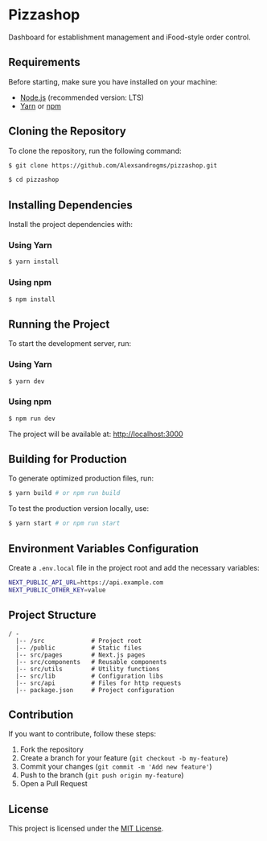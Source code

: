 # Pizzashop

Dashboard for establishment management and iFood-style order control.

## Requirements

Before starting, make sure you have installed on your machine:
- [Node.js](https://nodejs.org/) (recommended version: LTS)
- [Yarn](https://yarnpkg.com/) or [npm](https://www.npmjs.com/)

## Cloning the Repository

To clone the repository, run the following command:

```sh
$ git clone https://github.com/Alexsandrogms/pizzashop.git

$ cd pizzashop
```

## Installing Dependencies

Install the project dependencies with:

### Using Yarn
```sh
$ yarn install
```

### Using npm
```sh
$ npm install
```

## Running the Project

To start the development server, run:

### Using Yarn
```sh
$ yarn dev
```

### Using npm
```sh
$ npm run dev
```

The project will be available at: [http://localhost:3000](http://localhost:3000)

## Building for Production

To generate optimized production files, run:

```sh
$ yarn build # or npm run build
```

To test the production version locally, use:

```sh
$ yarn start # or npm run start
```

## Environment Variables Configuration

Create a `.env.local` file in the project root and add the necessary variables:

```sh
NEXT_PUBLIC_API_URL=https://api.example.com
NEXT_PUBLIC_OTHER_KEY=value
```

## Project Structure

```
/ -
  |-- /src             # Project root
  |-- /public          # Static files
  |-- src/pages        # Next.js pages
  |-- src/components   # Reusable components
  |-- src/utils        # Utility functions
  |-- src/lib          # Configuration libs
  |-- src/api          # Files for http requests
  |-- package.json     # Project configuration
```

## Contribution

If you want to contribute, follow these steps:
1. Fork the repository
2. Create a branch for your feature (`git checkout -b my-feature`)
3. Commit your changes (`git commit -m 'Add new feature'`)
4. Push to the branch (`git push origin my-feature`)
5. Open a Pull Request

## License

This project is licensed under the [MIT License](LICENSE).

